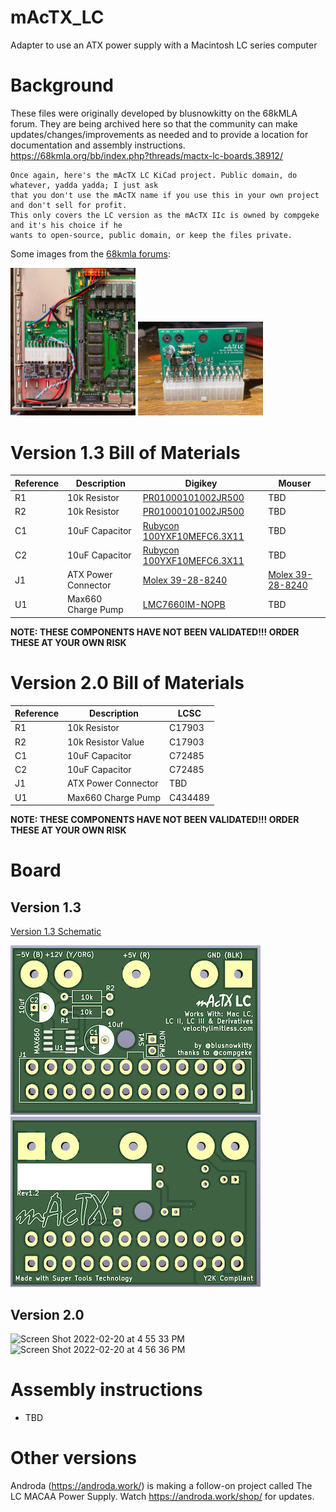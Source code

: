 # mAcTX_LC
Adapter to use an ATX power supply with a Macintosh LC series computer

# Background
These files were originally developed by blusnowkitty on the 68kMLA forum. They are being archived here so that the community can make updates/changes/improvements as needed and to provide a location for documentation and assembly instructions.
https://68kmla.org/bb/index.php?threads/mactx-lc-boards.38912/

```
Once again, here's the mAcTX LC KiCad project. Public domain, do whatever, yadda yadda; I just ask 
that you don't use the mAcTX name if you use this in your own project and don't sell for profit. 
This only covers the LC version as the mAcTX IIc is owned by compgeke and it's his choice if he
wants to open-source, public domain, or keep the files private.
```

Some images from the [68kmla forums](https://68kmla.org/bb/index.php?threads/mactx-atx-to-classic-macs.34492):

<a href="/doc/DSC_9886.jpeg"><img src="/doc/DSC_9886.jpeg" width="200"/></a>
<a href="/doc/IMG_4714.jpeg"><img src="/doc/IMG_4714.jpeg" width="200"/></a>

# Version 1.3 Bill of Materials

| Reference | Description         | Digikey | Mouser  |
| --------- | ------------------- |--------- | ------- |
| R1        | 10k Resistor | [PR01000101002JR500](https://www.digikey.com/en/products/detail/vishay-beyschlag-draloric-bc-components/PR01000101002JR500/595971)   |  TBD  |
| R2        | 10k Resistor | [PR01000101002JR500](https://www.digikey.com/en/products/detail/vishay-beyschlag-draloric-bc-components/PR01000101002JR500/595971)   |  TBD  |
| C1        | 10uF Capacitor      | [Rubycon 100YXF10MEFC6.3X11](https://www.digikey.com/en/products/detail/rubycon/100YXF10MEFC6-3X11/3563099)   |  TBD  |
| C2        | 10uF Capacitor      |  [Rubycon 100YXF10MEFC6.3X11](https://www.digikey.com/en/products/detail/rubycon/100YXF10MEFC6-3X11/3563099)   |  TBD  |
| J1        | ATX Power Connector |  [Molex 39-28-8240](https://www.digikey.com/en/products/detail/molex/0039288240/930307?s=N4IgTCBcDaIKwGYAcBaBBOFZVLAFgAYQBdAXyA)| [Molex 39-28-8240](https://www.mouser.com/ProductDetail/538-39-28-8240) |
| U1        | Max660 Charge Pump  |  [LMC7660IM-NOPB](https://www.digikey.com/en/products/detail/texas-instruments/LMC7660IM-NOPB/308019)|  TBD  |

**NOTE: THESE COMPONENTS HAVE NOT BEEN VALIDATED!!! ORDER THESE AT YOUR OWN RISK**

# Version 2.0 Bill of Materials

| Reference | Description         | LCSC |
| --------- | ------------------- |--------- |
| R1        | 10k Resistor | C17903  |
| R2        | 10k Resistor Value| C17903  |
| C1        | 10uF Capacitor      |  C72485 |
| C2        | 10uF Capacitor      |  C72485 |
| J1        | ATX Power Connector |  TBD |
| U1        | Max660 Charge Pump  |  C434489 |


**NOTE: THESE COMPONENTS HAVE NOT BEEN VALIDATED!!! ORDER THESE AT YOUR OWN RISK**


# Board

## Version 1.3
[Version 1.3 Schematic](https://github.com/akuker/mAcTX_LC/blob/main/KiCad/mactxlc_sch.pdf)

![mAcTX LC Top Image](/doc/mAcTX_LC_top.png)
![mAcTX LC Bottom Image](/doc/mAcTX_LC_bottom.png)

## Version 2.0
<img width="656" alt="Screen Shot 2022-02-20 at 4 55 33 PM" src="https://user-images.githubusercontent.com/34318535/154868976-15b14834-73c7-4928-99b0-a7df6185b50b.png">
<img width="416" alt="Screen Shot 2022-02-20 at 4 56 36 PM" src="https://user-images.githubusercontent.com/34318535/154868978-9aac91c3-312a-4e26-b0de-3c1b1afa9fcd.png">



# Assembly instructions

* TBD

# Other versions

Androda (https://androda.work/) is making a follow-on project called The LC MACAA Power Supply. Watch https://androda.work/shop/ for updates.
